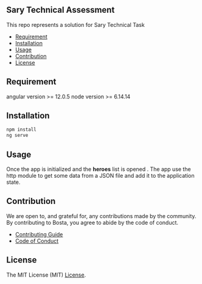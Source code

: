 ## Sary Technical Assessment

This repo represents a solution for Sary Technical Task
- [Requirement](#Requirement)
- [Installation](#installation)
- [Usage](#usage)
- [Contribution](#contribution)
- [License](#license)


## Requirement
angular version >= 12.0.5
node version >= 6.14.14

## Installation

```bash
npm install
ng serve
```

## Usage
Once the app is initialized and the **heroes** list is opened . 
The app use the http module to get some data from a JSON file and add it to the application state.

## Contribution

We are open to, and grateful for, any contributions made by the community.
By contributing to Bosta, you agree to abide by the code of conduct.
- [Contributing Guide](CONTRIBUTING.md) 
- [Code of Conduct](CODE_OF_CONDUCT.md)

## License

The MIT License (MIT) [License](LICENSE).

